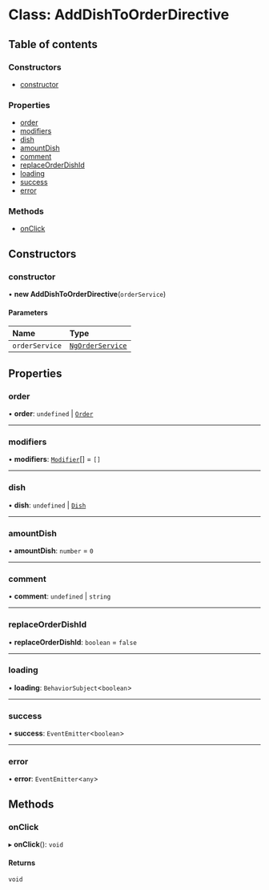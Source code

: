 # Class: AddDishToOrderDirective

## Table of contents

### Constructors

- [constructor](AddDishToOrderDirective.md#constructor)

### Properties

- [order](AddDishToOrderDirective.md#order)
- [modifiers](AddDishToOrderDirective.md#modifiers)
- [dish](AddDishToOrderDirective.md#dish)
- [amountDish](AddDishToOrderDirective.md#amountdish)
- [comment](AddDishToOrderDirective.md#comment)
- [replaceOrderDishId](AddDishToOrderDirective.md#replaceorderdishid)
- [loading](AddDishToOrderDirective.md#loading)
- [success](AddDishToOrderDirective.md#success)
- [error](AddDishToOrderDirective.md#error)

### Methods

- [onClick](AddDishToOrderDirective.md#onclick)

## Constructors

### constructor

• **new AddDishToOrderDirective**(`orderService`)

#### Parameters

| Name | Type |
| :------ | :------ |
| `orderService` | [`NgOrderService`](NgOrderService.md) |

## Properties

### order

• **order**: `undefined` \| [`Order`](../interfaces/Order.md)

___

### modifiers

• **modifiers**: [`Modifier`](../interfaces/Modifier.md)[] = `[]`

___

### dish

• **dish**: `undefined` \| [`Dish`](../interfaces/Dish.md)

___

### amountDish

• **amountDish**: `number` = `0`

___

### comment

• **comment**: `undefined` \| `string`

___

### replaceOrderDishId

• **replaceOrderDishId**: `boolean` = `false`

___

### loading

• **loading**: `BehaviorSubject`<`boolean`\>

___

### success

• **success**: `EventEmitter`<`boolean`\>

___

### error

• **error**: `EventEmitter`<`any`\>

## Methods

### onClick

▸ **onClick**(): `void`

#### Returns

`void`
